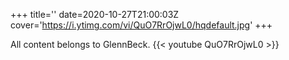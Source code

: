 +++
title=''
date=2020-10-27T21:00:03Z
cover='https://i.ytimg.com/vi/QuO7RrOjwL0/hqdefault.jpg'
+++

All content belongs to GlennBeck.
{{< youtube QuO7RrOjwL0 >}}
